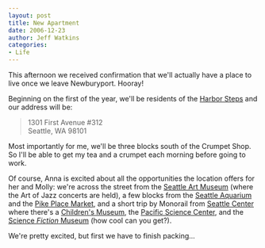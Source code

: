 ```yaml
---
layout: post
title: New Apartment
date: 2006-12-23
author: Jeff Watkins
categories:
- Life
---
```


This afternoon we received confirmation that we'll actually have a place to live once we leave Newburyport. Hooray!

Beginning on the first of the year, we'll be residents of the [Harbor Steps](http://www.harborsteps.com/) and our address will be:

> 1301 First Avenue #312<br>
> Seattle, WA 98101

Most importantly for me, we'll be three blocks south of the Crumpet Shop. So I'll be able to get my tea and a crumpet each morning before going to work.

Of course, Anna is excited about all the opportunities the location offers for her and Molly: we're across the street from the [Seattle Art Museum](http://www.seattleartmuseum.org/) (where the Art of Jazz concerts are held), a few blocks from the [Seattle Aquarium](http://www.seattleaquarium.org/) and the [Pike Place Market](http://www.pikeplacemarket.org/), and a short trip by Monorail from [Seattle Center](http://www.seattlecenter.com/) where there's a [Children's Museum](http://www.thechildrensmuseum.org/), the [Pacific Science Center](http://www.pacsci.org/), and the [Science _Fiction_ Museum](http://www.sfhomeworld.org/) (how cool can you get?).

We're pretty excited, but first we have to finish packing...